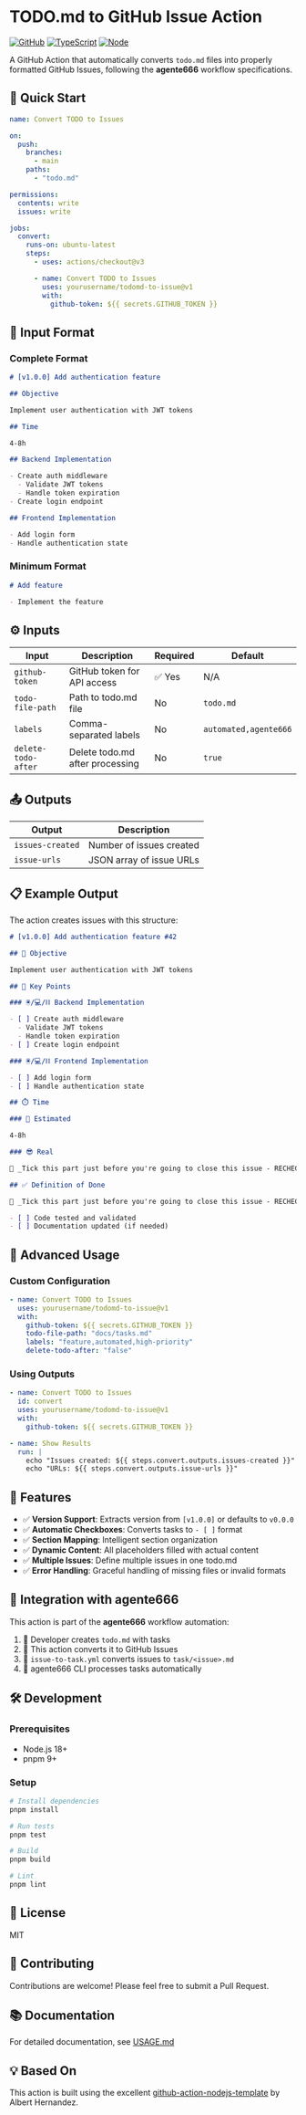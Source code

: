 # TODO.md to GitHub Issue Action

[![GitHub](https://img.shields.io/badge/GitHub-Action-blue)](https://github.com/features/actions)
[![TypeScript](https://img.shields.io/badge/TypeScript-5.x-blue)](https://www.typescriptlang.org/)
[![Node](https://img.shields.io/badge/node-20.x-green)](https://nodejs.org)

A GitHub Action that automatically converts `todo.md` files into properly formatted GitHub Issues, following the **agente666** workflow specifications.

## 🚀 Quick Start

```yaml
name: Convert TODO to Issues

on:
  push:
    branches:
      - main
    paths:
      - "todo.md"

permissions:
  contents: write
  issues: write

jobs:
  convert:
    runs-on: ubuntu-latest
    steps:
      - uses: actions/checkout@v3

      - name: Convert TODO to Issues
        uses: yourusername/todomd-to-issue@v1
        with:
          github-token: ${{ secrets.GITHUB_TOKEN }}
```

## 📝 Input Format

### Complete Format

```markdown
# [v1.0.0] Add authentication feature

## Objective

Implement user authentication with JWT tokens

## Time

4-8h

## Backend Implementation

- Create auth middleware
  - Validate JWT tokens
  - Handle token expiration
- Create login endpoint

## Frontend Implementation

- Add login form
- Handle authentication state
```

### Minimum Format

```markdown
# Add feature

- Implement the feature
```

## ⚙️ Inputs

| Input               | Description                     | Required | Default               |
| ------------------- | ------------------------------- | -------- | --------------------- |
| `github-token`      | GitHub token for API access     | ✅ Yes   | N/A                   |
| `todo-file-path`    | Path to todo.md file            | No       | `todo.md`             |
| `labels`            | Comma-separated labels          | No       | `automated,agente666` |
| `delete-todo-after` | Delete todo.md after processing | No       | `true`                |

## 📤 Outputs

| Output           | Description              |
| ---------------- | ------------------------ |
| `issues-created` | Number of issues created |
| `issue-urls`     | JSON array of issue URLs |

## 📋 Example Output

The action creates issues with this structure:

```markdown
# [v1.0.0] Add authentication feature #42

## 🎯 Objective

Implement user authentication with JWT tokens

## 🔑 Key Points

### 🖲️/💻/⛓️ Backend Implementation

- [ ] Create auth middleware
  - Validate JWT tokens
  - Handle token expiration
- [ ] Create login endpoint

### 🖲️/💻/⛓️ Frontend Implementation

- [ ] Add login form
- [ ] Handle authentication state

## ⏱️ Time

### 🤔 Estimated

4-8h

### 😎 Real

🧠 _Tick this part just before you're going to close this issue - RECHECK_

## ✅ Definition of Done

🧠 _Tick this part just before you're going to close this issue - RECHECK_

- [ ] Code tested and validated
- [ ] Documentation updated (if needed)
```

## 🔧 Advanced Usage

### Custom Configuration

```yaml
- name: Convert TODO to Issues
  uses: yourusername/todomd-to-issue@v1
  with:
    github-token: ${{ secrets.GITHUB_TOKEN }}
    todo-file-path: "docs/tasks.md"
    labels: "feature,automated,high-priority"
    delete-todo-after: "false"
```

### Using Outputs

```yaml
- name: Convert TODO to Issues
  id: convert
  uses: yourusername/todomd-to-issue@v1
  with:
    github-token: ${{ secrets.GITHUB_TOKEN }}

- name: Show Results
  run: |
    echo "Issues created: ${{ steps.convert.outputs.issues-created }}"
    echo "URLs: ${{ steps.convert.outputs.issue-urls }}"
```

## 🎯 Features

- ✅ **Version Support**: Extracts version from `[v1.0.0]` or defaults to `v0.0.0`
- ✅ **Automatic Checkboxes**: Converts tasks to `- [ ]` format
- ✅ **Section Mapping**: Intelligent section organization
- ✅ **Dynamic Content**: All placeholders filled with actual content
- ✅ **Multiple Issues**: Define multiple issues in one todo.md
- ✅ **Error Handling**: Graceful handling of missing files or invalid formats

## 🔗 Integration with agente666

This action is part of the **agente666** workflow automation:

1. 📝 Developer creates `todo.md` with tasks
2. 🔄 This action converts it to GitHub Issues
3. 🎯 `issue-to-task.yml` converts issues to `task/<issue>.md`
4. 🤖 agente666 CLI processes tasks automatically

## 🛠️ Development

### Prerequisites

- Node.js 18+
- pnpm 9+

### Setup

```bash
# Install dependencies
pnpm install

# Run tests
pnpm test

# Build
pnpm build

# Lint
pnpm lint
```

## 📄 License

MIT

## 🤝 Contributing

Contributions are welcome! Please feel free to submit a Pull Request.

## 📚 Documentation

For detailed documentation, see [USAGE.md](docs/USAGE.md)

## 💡 Based On

This action is built using the excellent [github-action-nodejs-template](https://github.com/AlbertHernandez/github-action-nodejs-template) by Albert Hernandez.
